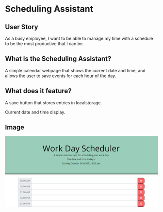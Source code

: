 # Scheduling Assistant

## User Story
As a busy employee, I want to be able to manage my time with a schedule to be the most productive that I can be.

## What is the Scheduling Assistant?
A simple calendar webpage that shows the current date and time, and allows the user to save events for each hour of the day. 

## What does it feature?

A save button that stores entries in localstorage.

Current date and time display.

## Image

![Scheduling Assistant](./Assets/Scheduling-Assistant.png)

